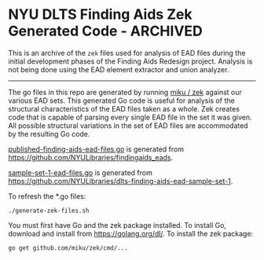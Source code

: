 # NYU DLTS Finding Aids Zek Generated Code - ARCHIVED

This is an archive of the `zek` files used for analysis of EAD files during the initial development phases of the Finding Aids Redesign project.
Analysis is not being done using the EAD element extractor and union analyzer.

-----

The go files in this repo are generated by running [miku / zek](https://github.com/miku/zek) against our various EAD sets.
This generated Go code is useful for analysis of the structural characteristics of the EAD files taken as a whole.
Zek creates code that is capable of parsing every single EAD file in the set it was given.
All possible structural variations in the set of EAD files are accommodated by the resulting Go code.

[published-finding-aids-ead-files.go](published-finding-aids-ead-files.go)
is generated from https://github.com/NYULibraries/findingaids_eads.

[sample-set-1-ead-files.go](sample-set-1-ead-files.go) is generated from https://github.com/NYULibraries/dlts-finding-aids-ead-sample-set-1.

To refresh the *.go files:

```shell
./generate-zek-files.sh
```

You must first have Go and the zek package installed.
To install Go, download and install from https://golang.org/dl/.
To install the zek package:

```shell
go get github.com/miku/zek/cmd/...
```
